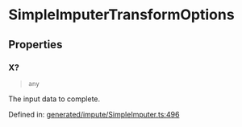 # SimpleImputerTransformOptions

## Properties

### X?

> `any`

The input data to complete.

Defined in:  [generated/impute/SimpleImputer.ts:496](https://github.com/transitive-bullshit/scikit-learn-ts/blob/122b3c0/packages/sklearn/src/generated/impute/SimpleImputer.ts#L496)
